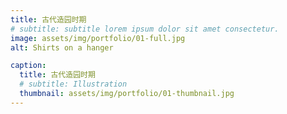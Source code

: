 ```yaml
---
title: 古代造园时期
# subtitle: subtitle lorem ipsum dolor sit amet consectetur.
image: assets/img/portfolio/01-full.jpg
alt: Shirts on a hanger

caption:
  title: 古代造园时期
  # subtitle: Illustration
  thumbnail: assets/img/portfolio/01-thumbnail.jpg
---
```




